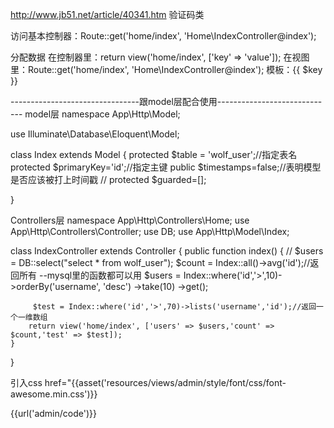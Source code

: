 http://www.jb51.net/article/40341.htm  验证码类




访问基本控制器：Route::get('home/index', 'Home\IndexController@index');

分配数据
在控制器里：return view('home/index', ['key' => 'value']);
在视图里：Route::get('home/index', 'Home\IndexController@index');
模板：{{ $key }}


--------------------------------跟model层配合使用-----------------------------
model层
namespace App\Http\Model;

use Illuminate\Database\Eloquent\Model;

class Index extends Model
{
    protected $table = 'wolf_user';//指定表名
    protected $primaryKey='id';//指定主键
    public $timestamps=false;//表明模型是否应该被打上时间戳
    // protected $guarded=[];

    
}


Controllers层
namespace App\Http\Controllers\Home;
use App\Http\Controllers\Controller;
use DB;
use App\Http\Model\Index;


class IndexController extends Controller
{
    public function index()
    {
    	// $users = DB::select("select * from wolf_user");
    	$count = Index::all()->avg('id');//返回所有 --mysql里的函数都可以用
    	$users = Index::where('id','>',10)->orderBy('username', 'desc')
               ->take(10)
               ->get();

         $test = Index::where('id','>',70)->lists('username','id');//返回一个一维数组
        return view('home/index', ['users' => $users,'count' => $count,'test' => $test]);
    }
}


引入css
href="{{asset('resources/views/admin/style/font/css/font-awesome.min.css')}}

{{url('admin/code')}}